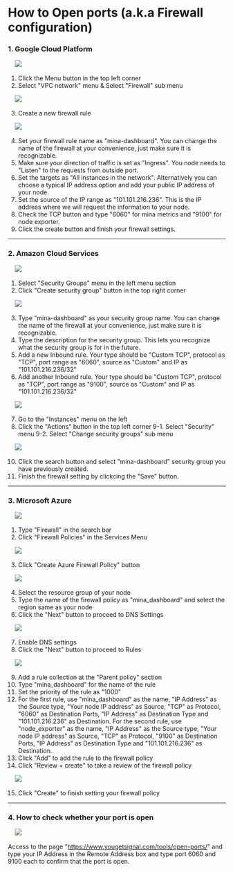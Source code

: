 # How to Open ports (a.k.a Firewall configuration)

### 1. Google Cloud Platform

&nbsp;&nbsp;&nbsp;&nbsp;<img src="https://app.dsrvlabs.com/images/git/img_google01.png"></img>

1. Click the Menu button in the top left corner  
2. Select "VPC network" menu & Select "Firewall" sub menu   <br/>


&nbsp;&nbsp;&nbsp;&nbsp;<img src="https://app.dsrvlabs.com/images/git/img_google02.png">
     
3. Create a new firewall rule <br/>

    
&nbsp;&nbsp;&nbsp;&nbsp;<img src="https://app.dsrvlabs.com/images/git/img_google03.png">
       
4. Set your firewall rule name as "mina-dashboard". You can change the name of the firewall at your convenience, just make sure it is recognizable.
5. Make sure your direction of traffic is set as "Ingress". You node needs to "Listen" to the requests from outside port.   
6. Set the targets as "All instances in the network". Alternatively you can choose a typical IP address option and add your public IP address of your node.  
7. Set the source of the IP range as "101.101.216.236". This is the IP address where we will request the information to your node.  
8. Check the TCP button and type "6060" for mina metrics and "9100" for node exporter. 
9. Click the create button and finish your firewall settings.<br/>



<hr/>



### 2. Amazon Cloud Services

    
&nbsp;&nbsp;&nbsp;&nbsp;<img src="https://app.dsrvlabs.com/images/git/img_amazon01.png">
 
1. Select "Security Groups" menu in the left menu section
2. Click "Create security group" button in the top right corner<br/>
 
&nbsp;&nbsp;&nbsp;&nbsp;<img src="https://app.dsrvlabs.com/images/git/img_amazon02.png">
 
3. Type "mina-dashboard" as your security group name. You can change the name of the firewall at your convenience, just make sure it is recognizable.
4. Type the description for the security group. This lets you recognize what the security group is for in the future. 
5. Add a new Inbound rule. Your type should be "Custom TCP", protocol as "TCP", port range as "6060", source as "Custom" and IP as "101.101.216.236/32"
6. Add another Inbound rule. Your type should be "Custom TCP", protocol as "TCP", port range as "9100", source as "Custom" and IP as "101.101.216.236/32"<br/>
 
&nbsp;&nbsp;&nbsp;&nbsp;<img src="https://app.dsrvlabs.com/images/git/img_amazon03.png">

7. Go to the "Instances" menu on the left
8. Click the "Actions" button in the top left corner
9-1. Select "Security" menu
9-2. Select "Change security groups" sub menu<br/>
  
&nbsp;&nbsp;&nbsp;&nbsp;<img src="https://app.dsrvlabs.com/images/git/img_amazon04.png">
 
10. Click the search button and select "mina-dashboard" security group you have previously created. 
11. Finish the firewall setting by clickcing the "Save" button.<br/>



<hr/>



### 3. Microsoft Azure

&nbsp;&nbsp;&nbsp;&nbsp;<img src="https://app.dsrvlabs.com/images/git/img_micro01.png">

1. Type "Firewall" in the search bar
2. Click "Firewall Policies" in the Services Menu<br/>
 
&nbsp;&nbsp;&nbsp;&nbsp;<img src="https://app.dsrvlabs.com/images/git/img_micro02.png">
 
3. Click "Create Azure Firewall Policy" button<br/>
 
&nbsp;&nbsp;&nbsp;&nbsp;<img src="https://app.dsrvlabs.com/images/git/img_micro03.png">

4. Select the resource group of your node
5. Type the name of the firewall policy as "mina_dashboard" and select the region same as your node
6. Click the "Next" button to proceed to DNS Settings<br/>
 
&nbsp;&nbsp;&nbsp;&nbsp;<img src="https://app.dsrvlabs.com/images/git/img_micro04.png">
 
7. Enable DNS settings
8. Click the "Next" button to proceed to Rules<br/>
 
&nbsp;&nbsp;&nbsp;&nbsp;<img src="https://app.dsrvlabs.com/images/git/img_micro05.png">

9. Add a rule collection at the "Parent policy" section
10. Type "mina_dashboard" for the name of the rule
11. Set the priority of the rule as "1000"
12. For the first rule, use "mina_dashboard" as the name, "IP Address" as the Source type, "Your node IP address" as Source, "TCP" as Protocol, "6060" as Destination Ports, "IP Address" as Destination Type and "101.101.216.236" as Destination.
For the second rule, use "node_exporter" as the name, "IP Address" as the Source type, "Your node IP address" as Source, "TCP" as Protocol, "9100" as Destination Ports, "IP Address" as Destination Type and "101.101.216.236" as Destination.<br/>
13. Click "Add" to add the rule to the firewall policy
14. Click "Review + create" to take a review of the firewall policy<br/>
 
&nbsp;&nbsp;&nbsp;&nbsp;<img src="https://app.dsrvlabs.com/images/git/img_micro06.png">

15. Click "Create" to finish setting your firewall policy<br/>



<hr/>



### 4. How to check whether your port is open

&nbsp;&nbsp;&nbsp;&nbsp;<img src="https://app.dsrvlabs.com/images/git/img_signal01.png">

Access to the page "https://www.yougetsignal.com/tools/open-ports/" and type your IP Address in the Remote Address box and type port 6060 and 9100 each to confirm that the port is open.
